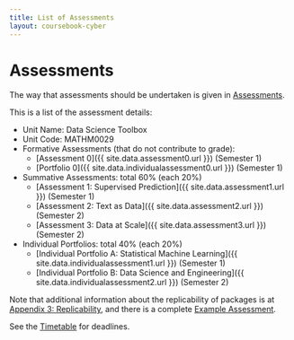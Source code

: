 ```yaml
---
title: List of Assessments
layout: coursebook-cyber
---
```


# Assessments

The way that assessments should be undertaken is given in [Assessments](../assessments.md).

This is a list of the assessment details:

* Unit Name: Data Science Toolbox
* Unit Code: MATHM0029
* Formative Assessments (that do not contribute to grade):
  - [Assessment 0]({{ site.data.assessment0.url }}) (Semester 1)
  - [Portfolio 0]({{ site.data.individualassessment0.url }}) (Semester 1)
* Summative Assessments: total 60% (each 20%)
  - [Assessment 1: Supervised Prediction]({{ site.data.assessment1.url }}) (Semester 1)
  - [Assessment 2: Text as Data]({{ site.data.assessment2.url }}) (Semester 2)
  - [Assessment 3: Data at Scale]({{ site.data.assessment3.url }}) (Semester 2)
* Individual Portfolios: total 40% (each 20%)
  - [Individual Portfolio A: Statistical Machine Learning]({{ site.data.individualassessment1.url }}) (Semester 1)
  - [Individual Portfolio B: Data Science and Engineering]({{ site.data.individualassessment2.url }}) (Semester 2)

Note that additional information about the replicability of packages is at [Appendix 3: Replicability](appendix3-replicability.md), and there is a complete [Example Assessment](https://github.com/dsbristol/dst_example_project).

See the [Timetable](../timetable.md) for deadlines.
